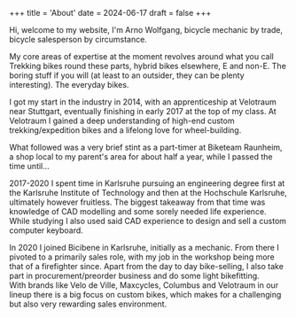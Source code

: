 +++
title = 'About'
date = 2024-06-17
draft = false
+++

Hi, welcome to my website, I'm Arno Wolfgang, bicycle mechanic by trade, bicycle salesperson by circumstance.

My core areas of expertise at the moment revolves around what you call Trekking bikes round these parts, hybrid bikes elsewhere, E and non-E. The boring stuff if you will (at least to an outsider, they can be plenty interesting). The everyday bikes.

I got my start in the industry in 2014, with an apprenticeship at Velotraum near Stuttgart, eventually finishing in early 2017 at the top of my class. At Velotraum I gained a deep understanding of high-end custom trekking/expedition bikes and a lifelong love for wheel-building.

What followed was a very brief stint as a part-timer at Biketeam Raunheim, a shop local to my parent's area for about half a year, while I passed the time until...

2017-2020 I spent time in Karlsruhe pursuing an engineering degree first at the Karlsruhe Institute of Technology and then at the Hochschule Karlsruhe, ultimately however fruitless. The biggest takeaway from that time was knowledge of CAD modelling and some sorely needed life experience. While studying I also used said CAD experience to design and sell a custom computer keyboard.

In 2020 I joined Bicibene in Karlsruhe, initially as a mechanic. From there I pivoted to a primarily sales role, with my job in the workshop being more that of a firefighter since. Apart from the day to day bike-selling, I also take part in procurement/preorder business and do some light bikefitting.  
With brands like Velo de Ville, Maxcycles, Columbus and Velotraum in our lineup there is a big focus on custom bikes, which makes for a challenging but also very rewarding sales environment.